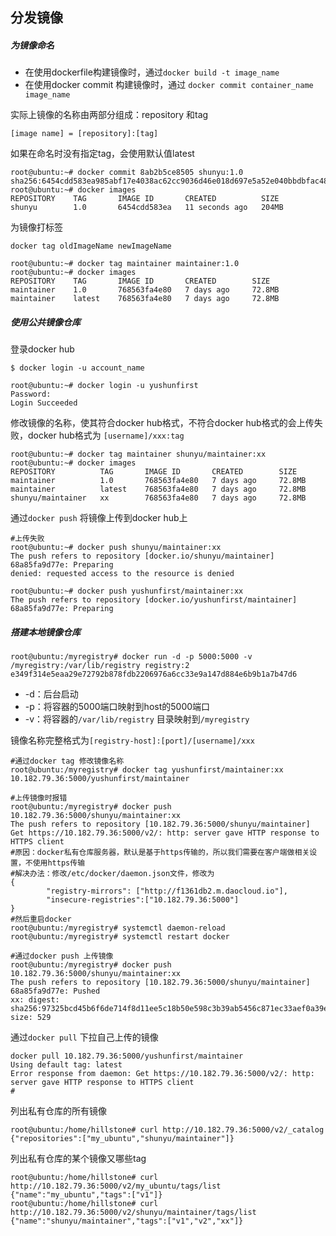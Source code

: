  ## 分发镜像

##### 为镜像命名

- 在使用dockerfile构建镜像时，通过`docker build -t image_name  `
- 在使用docker commit 构建镜像时，通过 `docker commit container_name image_name`   

实际上镜像的名称由两部分组成：repository 和tag

```
[image name] = [repository]:[tag]
```

如果在命名时没有指定tag，会使用默认值latest

```
root@ubuntu:~# docker commit 8ab2b5ce8505 shunyu:1.0
sha256:6454cdd583ea985abf17e4038ac62cc9036d46e018d697e5a52e040bbdbfac48
root@ubuntu:~# docker images
REPOSITORY    TAG       IMAGE ID       CREATED          SIZE
shunyu        1.0       6454cdd583ea   11 seconds ago   204MB
```

为镜像打标签

```
docker tag oldImageName newImageName

root@ubuntu:~# docker tag maintainer maintainer:1.0
root@ubuntu:~# docker images
REPOSITORY    TAG       IMAGE ID       CREATED        SIZE
maintainer    1.0       768563fa4e80   7 days ago     72.8MB
maintainer    latest    768563fa4e80   7 days ago     72.8MB
```

##### 使用公共镜像仓库

登录docker hub

```
$ docker login -u account_name

root@ubuntu:~# docker login -u yushunfirst
Password:
Login Succeeded
```

修改镜像的名称，使其符合docker hub格式，不符合docker hub格式的会上传失败，docker hub格式为 `[username]/xxx:tag` 

```
root@ubuntu:~# docker tag maintainer shunyu/maintainer:xx
root@ubuntu:~# docker images
REPOSITORY          TAG       IMAGE ID       CREATED        SIZE
maintainer          1.0       768563fa4e80   7 days ago     72.8MB
maintainer          latest    768563fa4e80   7 days ago     72.8MB
shunyu/maintainer   xx        768563fa4e80   7 days ago     72.8MB
```

通过`docker push` 将镜像上传到docker hub上

```
#上传失败
root@ubuntu:~# docker push shunyu/maintainer:xx
The push refers to repository [docker.io/shunyu/maintainer]
68a85fa9d77e: Preparing
denied: requested access to the resource is denied

root@ubuntu:~# docker push yushunfirst/maintainer:xx
The push refers to repository [docker.io/yushunfirst/maintainer]
68a85fa9d77e: Preparing

```

##### 搭建本地镜像仓库

```
root@ubuntu:/myregistry# docker run -d -p 5000:5000 -v /myregistry:/var/lib/registry registry:2
e349f314e5eaa29e72792b878fdb2206976a6cc33e9a147d884e6b9b1a7b47d6
```

- -d：后台启动
- -p：将容器的5000端口映射到host的5000端口
- -v：将容器的`/var/lib/registry` 目录映射到`/myregistry`

镜像名称完整格式为`[registry-host]:[port]/[username]/xxx`

```
#通过docker tag 修改镜像名称
root@ubuntu:/myregistry# docker tag yushunfirst/maintainer:xx 10.182.79.36:5000/yushunfirst/maintainer

#上传镜像时报错
root@ubuntu:/myregistry# docker push 10.182.79.36:5000/shunyu/maintainer:xx
The push refers to repository [10.182.79.36:5000/shunyu/maintainer]
Get https://10.182.79.36:5000/v2/: http: server gave HTTP response to HTTPS client
#原因：docker私有仓库服务器，默认是基于https传输的，所以我们需要在客户端做相关设置，不使用https传输
#解决办法：修改/etc/docker/daemon.json文件，修改为
{
        "registry-mirrors": ["http://f1361db2.m.daocloud.io"],
        "insecure-registries":["10.182.79.36:5000"]
}
#然后重启docker
root@ubuntu:/myregistry# systemctl daemon-reload
root@ubuntu:/myregistry# systemctl restart docker

#通过docker push 上传镜像
root@ubuntu:/myregistry# docker push 10.182.79.36:5000/shunyu/maintainer:xx
The push refers to repository [10.182.79.36:5000/shunyu/maintainer]
68a85fa9d77e: Pushed
xx: digest: sha256:97325bcd45b6f6de714f8d11ee5c18b50e598c3b39ab5456c871ec33aef0a39e size: 529
```

通过`docker pull` 下拉自己上传的镜像

```
docker pull 10.182.79.36:5000/yushunfirst/maintainer
Using default tag: latest
Error response from daemon: Get https://10.182.79.36:5000/v2/: http: server gave HTTP response to HTTPS client
#
```

列出私有仓库的所有镜像

```
root@ubuntu:/home/hillstone# curl http://10.182.79.36:5000/v2/_catalog
{"repositories":["my_ubuntu","shunyu/maintainer"]}
```

列出私有仓库的某个镜像又哪些tag

```
root@ubuntu:/home/hillstone# curl http://10.182.79.36:5000/v2/my_ubuntu/tags/list
{"name":"my_ubuntu","tags":["v1"]}
root@ubuntu:/home/hillstone# curl http://10.182.79.36:5000/v2/shunyu/maintainer/tags/list
{"name":"shunyu/maintainer","tags":["v1","v2","xx"]}
```

